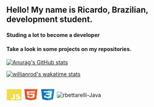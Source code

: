  ## Hello! My name is Ricardo, Brazilian, development student. 
 #### Studing a lot to become a developer
 #### Take a look in some projects on my repositories. 



[![Anurag's GitHub stats](https://github-readme-stats.vercel.app/api?username=rbettarelli&show_icons=true&theme=dark)](https://github.com/anuraghazra/github-readme-stats)

[![willianrod's wakatime stats](https://github-readme-stats.vercel.app/api/wakatime?username=rbettarelli&show_icons=true&theme=dark)](https://github.com/anuraghazra/github-readme-stats)

<div style="display: inline_block"><br>
  <img align="center" alt="rbettarelli-Js" height="30" width="40" src="https://raw.githubusercontent.com/devicons/devicon/master/icons/javascript/javascript-plain.svg">
  <img align="center" alt="rbettarelli-Ts" height="30" width="40" src="https://raw.githubusercontent.com/devicons/devicon/master/icons/html5/html5-original.svg">
  <img align="center" alt="rbettarelli-CSS" height="30" width="40" src="https://raw.githubusercontent.com/devicons/devicon/master/icons/css3/css3-original.svg">
  <img align="center" alt="rbettarelli-Java" height="30" width="40" src="https://cdn.jsdelivr.net/gh/devicons/devicon/icons/java/java-original.svg">

</div>



